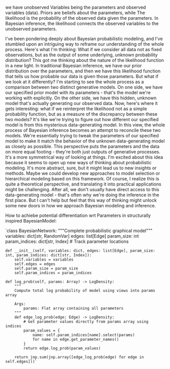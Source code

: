 we have unobserved Variables being the parameters and observed variables (data). Priors are beliefs about the parameters, 
while The likelihood is the probability of the observed data given the parameters. 
In Bayesian inference, the likelihood connects the observed variables to the unobserved parameters.



I've been pondering deeply about Bayesian probabilistic modeling, and I've stumbled upon an intriguing way to reframe our understanding of the whole process. Here's what I'm thinking:
What if we consider all data not as fixed observations, but as the output of some underlying, unknown probability distribution? This got me thinking about the nature of the likelihood function in a new light.
In traditional Bayesian inference, we have our prior distribution over the parameters, and then we have this likelihood function that tells us how probable our data is given those parameters. But what if we look at it differently?
I'm starting to see the whole process as a comparison between two distinct generative models. On one side, we have our specified prior model with its parameters - that's the model we're working with explicitly. On the other side, we have this hidden, unknown model that's actually generating our observed data.
Now, here's where it gets interesting: what if we reinterpret the likelihood not as a simple probability function, but as a measure of the discrepancy between these two models? It's like we're trying to figure out how different our specified model is from this mysterious data-generating model.
In this view, the whole process of Bayesian inference becomes an attempt to reconcile these two models. We're essentially trying to tweak the parameters of our specified model to make it match the behavior of the unknown data-generating model as closely as possible.
This perspective puts the parameters and the data on more equal footing - they're both just outputs of generative processes. It's a more symmetrical way of looking at things.
I'm excited about this idea because it seems to open up new ways of thinking about probabilistic modeling. It's more abstract, sure, but it might lead us to new insights or methods. Maybe we could develop new approaches to model selection or hierarchical modeling based on this framework.
Of course, I realize this is quite a theoretical perspective, and translating it into practical applications might be challenging. After all, we don't usually have direct access to this data-generating model - that's often why we're doing the inference in the first place. But I can't help but feel that this way of thinking might unlock some new doors in how we approach Bayesian modeling and inference.


How to achiebe potential differentiation wrt Parameters in structurally inspired BayesianModel:


`class BayesianNetwork:
    """Complete probabilistic graphical model"""
    variables: dict[str, RandomVar]
    edges: list[Edge]
    param_size: int
    param_indices: dict[str, Index]  # Track parameter locations

    def __init__(self, variables: dict, edges: list[Edge], param_size: int, param_indices: dict[str, Index]):
        self.variables = variables
        self.edges = edges
        self.param_size = param_size
        self.param_indices = param_indices

    def log_prob(self, params: Array) -> LogDensity:
        """
        Compute total log probability of model using views into params array
        
        Args:
            params: Flat array containing all parameters
        """
        def edge_log_prob(edge: Edge) -> LogDensity:
            # Get parameter values directly from params array using indices
            param_values = {
                name: self.param_indices[name].select(params)
                for name in edge.get_parameter_names()
            }
            return edge.log_prob(param_values)

        return jnp.sum(jnp.array([edge_log_prob(edge) for edge in self.edges]))`


